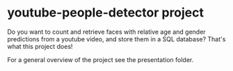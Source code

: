 # youtube-people-detector project

Do you want to count and retrieve faces with relative age and gender predictions from a youtube video, and store them in a SQL database? That's what this project does!

For a general overview of the project see the presentation folder.